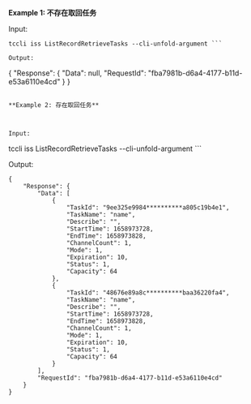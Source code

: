 **Example 1: 不存在取回任务**

 

Input: 

```
tccli iss ListRecordRetrieveTasks --cli-unfold-argument ```

Output: 
```
{
    "Response": {
        "Data": null,
        "RequestId": "fba7981b-d6a4-4177-b11d-e53a6110e4cd"
    }
}
```

**Example 2: 存在取回任务**

 

Input: 

```
tccli iss ListRecordRetrieveTasks --cli-unfold-argument ```

Output: 
```
{
    "Response": {
        "Data": [
            {
                "TaskId": "9ee325e9984**********a805c19b4e1",
                "TaskName": "name",
                "Describe": "",
                "StartTime": 1658973728,
                "EndTime": 1658973828,
                "ChannelCount": 1,
                "Mode": 1,
                "Expiration": 10,
                "Status": 1,
                "Capacity": 64
            },
            {
                "TaskId": "48676e89a8c**********baa36220fa4",
                "TaskName": "name",
                "Describe": "",
                "StartTime": 1658973728,
                "EndTime": 1658973828,
                "ChannelCount": 1,
                "Mode": 1,
                "Expiration": 10,
                "Status": 1,
                "Capacity": 64
            }
        ],
        "RequestId": "fba7981b-d6a4-4177-b11d-e53a6110e4cd"
    }
}
```

